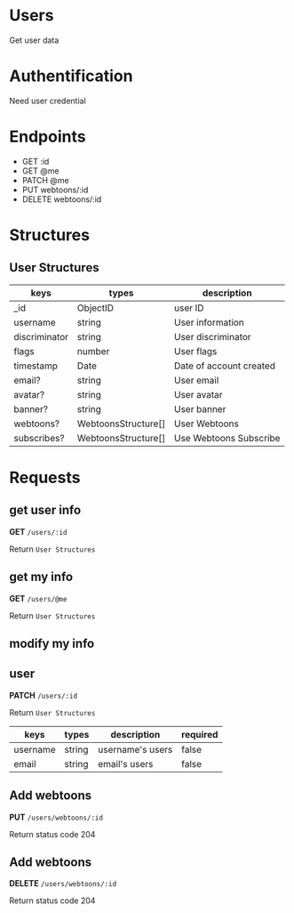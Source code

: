 # Users
Get user data

# Authentification
Need user credential

# Endpoints
- GET :id
- GET @me
- PATCH @me
- PUT webtoons/:id
- DELETE webtoons/:id

# Structures

## User Structures
| keys | types | description |
|------|-------|-------------|
| _id | ObjectID | user ID |
| username | string | User information |
| discriminator | string | User discriminator |
| flags | number | User flags |
| timestamp | Date | Date of account created |
| email? | string | User email |
| avatar? | string | User avatar |
| banner? | string | User banner |
| webtoons? | WebtoonsStructure[] | User Webtoons |
| subscribes? | WebtoonsStructure[] | Use Webtoons Subscribe |

# Requests

## get user info
**GET** `/users/:id`

Return `User Structures`

## get my info
**GET** `/users/@me`

Return `User Structures`

## modify my info

## user
**PATCH** `/users/:id`

Return `User Structures`

| keys | types | description | required |
|------|-------|-------------|----------|
| username | string | username's users | false |
| email | string | email's users | false |

## Add webtoons
**PUT** `/users/webtoons/:id`

Return status code 204

## Add webtoons
**DELETE** `/users/webtoons/:id`

Return status code 204
